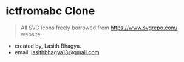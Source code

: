 # ictfromabc Clone
> All SVG icons freely borrowed from https://www.svgrepo.com/ website.
- created by, Lasith Bhagya.
- email: lasithbhagya13@gmail.com